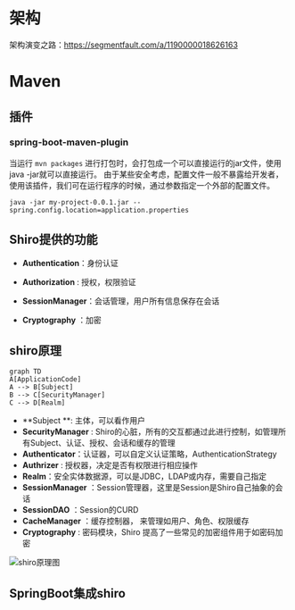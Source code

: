 # 架构

架构演变之路：https://segmentfault.com/a/1190000018626163



# Maven

## 插件

### spring-boot-maven-plugin

当运行 `mvn packages` 进行打包时，会打包成一个可以直接运行的jar文件，使用java -jar就可以直接运行。
由于某些安全考虑，配置文件一般不暴露给开发者，使用该插件，我们可在运行程序的时候，通过参数指定一个外部的配置文件。

```
java -jar my-project-0.0.1.jar --spring.config.location=application.properties
```



## Shiro提供的功能

-  **Authentication**：身份认证

-  **Authorization** : 授权，权限验证

-  **SessionManager**：会话管理，用户所有信息保存在会话

-  **Cryptography** ：加密



## shiro原理

```mermaid
graph TD
A[ApplicationCode]
A --> B[Subject]
B --> C[SecurityManager] 
C --> D[Realm]
```

-  **Subject **: 主体，可以看作用户
-  **SecurityManager** :  Shiro的心脏，所有的交互都通过此进行控制，如管理所有Subject、认证、授权、会话和缓存的管理
-  **Authenticator**：认证器，可以自定义认证策略，AuthenticationStrategy
-  **Authrizer** : 授权器，决定是否有权限进行相应操作
-  **Realm**：安全实体数据源，可以是JDBC，LDAP或内存，需要自己指定
-  **SessionManager** ：Session管理器，这里是Session是Shiro自己抽象的会话
-  **SessionDAO** ：Session的CURD
-  **CacheManager** ：缓存控制器， 来管理如用户、角色、权限缓存
-  **Cryptography** : 密码模块，Shiro 提高了一些常见的加密组件用于如密码加密 

![shiro原理图](img/shiro原理图.png)



## SpringBoot集成shiro